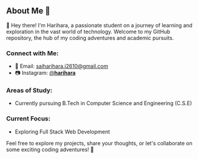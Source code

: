 ## About Me 🚀

👋 Hey there! I'm Harihara, a passionate student on a journey of learning and exploration in the vast world of technology. Welcome to my GitHub repository, the hub of my coding adventures and academic pursuits.

### Connect with Me:

- 📧 Email: [saiharihara.j2610@gmail.com](mailto:saiharihara.j2610@gmail.com)
- 📷 Instagram: [@__harihara__](https://www.instagram.com/__harihara__/)

### Areas of Study:

- Currently pursuing B.Tech in Computer Science and Engineering (C.S.E)

### Current Focus:

- Exploring Full Stack Web Development


Feel free to explore my projects, share your thoughts, or let's collaborate on some exciting coding adventures! 🚀
